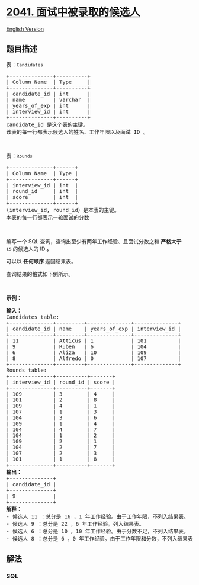 # [2041. 面试中被录取的候选人](https://leetcode.cn/problems/accepted-candidates-from-the-interviews)

[English Version](/solution/2000-2099/2041.Accepted%20Candidates%20From%20the%20Interviews/README_EN.md)

## 题目描述

<p>表：<code>Candidates</code></p>

<pre>
+--------------+----------+
| Column Name  | Type     |
+--------------+----------+
| candidate_id | int      |
| name         | varchar  |
| years_of_exp | int      |
| interview_id | int      |
+--------------+----------+
candidate_id 是这个表的主键。
该表的每一行都表示候选人的姓名、工作年限以及面试 ID 。
</pre>

<p>&nbsp;</p>

<p>表：<code>Rounds</code></p>

<pre>
+--------------+------+
| Column Name  | Type |
+--------------+------+
| interview_id | int  |
| round_id     | int  |
| score        | int  |
+--------------+------+
(interview_id, round_id）是本表的主键。
本表的每一行都表示一轮面试的分数
</pre>

<p>&nbsp;</p>

<p>编写一个 SQL 查询，查询出至少有两年工作经验、且面试分数之和 <strong>严格大于 <code>15</code>&nbsp;</strong>的候选人的 ID<strong> 。</strong></p>

<p>可以以 <strong>任何顺序 </strong>返回结果表。</p>

<p>查询结果的格式如下例所示。</p>

<p>&nbsp;</p>

<p><strong>示例：</strong></p>

<pre>
<strong>输入：</strong>
Candidates table:
+--------------+---------+--------------+--------------+
| candidate_id | name    | years_of_exp | interview_id |
+--------------+---------+--------------+--------------+
| 11           | Atticus | 1            | 101          |
| 9            | Ruben   | 6            | 104          |
| 6            | Aliza   | 10           | 109          |
| 8            | Alfredo | 0            | 107          |
+--------------+---------+--------------+--------------+
Rounds table:
+--------------+----------+-------+
| interview_id | round_id | score |
+--------------+----------+-------+
| 109          | 3        | 4     |
| 101          | 2        | 8     |
| 109          | 4        | 1     |
| 107          | 1        | 3     |
| 104          | 3        | 6     |
| 109          | 1        | 4     |
| 104          | 4        | 7     |
| 104          | 1        | 2     |
| 109          | 2        | 1     |
| 104          | 2        | 7     |
| 107          | 2        | 3     |
| 101          | 1        | 8     |
+--------------+----------+-------+
<strong>输出：</strong>
+--------------+
| candidate_id |
+--------------+
| 9            |
+--------------+
<strong>解释：</strong>
- 候选人 11 ：总分是 16 ，1 年工作经验。由于工作年限，不列入结果表。
- 候选人 9 ：总分是 22 ，6 年工作经验。列入结果表。
- 候选人 6 ：总分是 10 ，10 年工作经验。由于分数不足，不列入结果表。
- 候选人 8 ：总分是 6 ，0 年工作经验。由于工作年限和分数，不列入结果表。
</pre>

## 解法

### **SQL**

```sql

```
